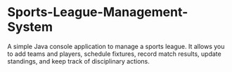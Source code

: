 # Sports-League-Management-System
A simple Java console application to manage a sports league.   It allows you to add teams and players, schedule fixtures, record match results, update standings, and keep track of disciplinary actions.  
